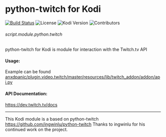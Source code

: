 # python-twitch for Kodi 

[![Build Status](https://img.shields.io/endpoint.svg?url=https%3A%2F%2Factions-badge.atrox.dev%2Fanxdpanic%2Fscript.module.python.twitch%2Fbadge&logo=none)](https://actions-badge.atrox.dev/anxdpanic/script.module.python.twitch/goto)
![License](https://img.shields.io/badge/license-GPL--3.0--only-success.svg)
![Kodi Version](https://img.shields.io/badge/kodi-isengard%2B-success.svg)
![Contributors](https://img.shields.io/github/contributors/anxdpanic/script.module.python.twitch.svg)

###### script.module.python.twitch

python-twitch for Kodi is module for interaction with the Twitch.tv API

#### Usage:
Example can be found [anxdpanic/plugin.video.twitch/master/resources/lib/twitch_addon/addon/api.py](https://github.com/anxdpanic/Twitch-on-Kodi/blob/master/resources/lib/twitch_addon/addon/api.py)

#### API Documentation:
https://dev.twitch.tv/docs

---
This Kodi module is a based on python-twitch https://github.com/ingwinlu/python-twitch
Thanks to ingwinlu for his continued work on the project.
